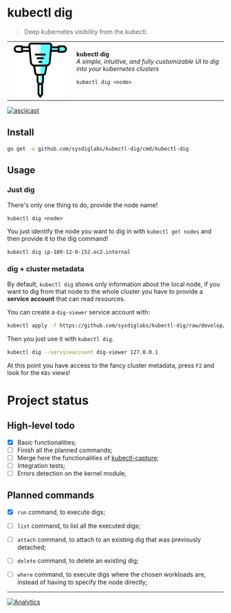 # kubectl dig

> Deep kubernetes visibility from the kubectl.

<table style="width: 100%; border-style: none;"><tr>
<td style="width: 140px; text-align: center;"><img width="128px" src="docs/img/logo.png" alt="kubectl dig logo"/></td>
<td>
<strong>kubectl dig</strong><br />
<i>A simple, intuitive, and fully customizable UI to dig into your kubernetes clusters</i><br>

```
kubectl dig <node>
```
</td>
</tr></table>

[![asciicast](https://asciinema.org/a/czA06tSyEjKpusDooKZe3KQry.svg)](https://asciinema.org/a/czA06tSyEjKpusDooKZe3KQry)

## Install


```bash
go get -u github.com/sysdiglabs/kubectl-dig/cmd/kubectl-dig
```

## Usage

### Just dig
There's only one thing to do, provide the node name!

```
kubectl dig <node>
```

You just identify the node you want to dig in with `kubectl get nodes` and then
provide it to the dig command!

```
kubectl dig ip-180-12-0-152.ec2.internal
```

### dig + cluster metadata

By default, `kubectl dig` shows only information about the local node, if you want to dig from that node to the whole cluster you have to provide a **service account** that can read resources.

You can create a `dig-viewer` service account with:

```bash
kubectl apply -f https://github.com/sysdiglabs/kubectl-dig/raw/develop/docs/setup/read-serviceaccount.yml
```

Then you just use it with `kubectl dig`.

```bash
kubectl dig --serviceaccount dig-viewer 127.0.0.1
```

At this point you have access to the fancy cluster metadata, press `F2` and look for the `K8s` views!


# Project status

## High-level todo

- [x] Basic functionalities;
- [ ] Finish all the planned commands;
- [ ] Merge here the functionalities of [kubectl-capture](https://github.com/sysdiglabs/kubectl-capture);
- [ ] Integration tests;
- [ ] Errors detection on the kernel module;

## Planned commands

- [x] `run` command, to execute digs;
- [ ] `list` command, to list all the executed digs;
- [ ] `attach` command, to attach to an existing dig that was previously detached;
- [ ] `delete` command, to delete an existing dig;
- [ ] `where` command, to execute digs where the chosen workloads are, instead of having to specify the node directly;


---

[![Analytics](https://ga-beacon.appspot.com/UA-49657176-1/kubectl-dig?flat)](https://github.com/igrigorik/ga-beacon)

